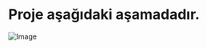 
# Proje aşağıdaki aşamadadır.

![Image](https://github.com/user-attachments/assets/55385e7d-a06b-4d21-a10b-906888745fa5)
